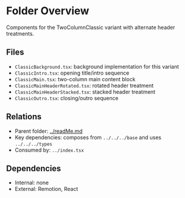 # Folder Overview

Components for the TwoColumnClassic variant with alternate header treatments.

## Files

- `ClassicBackground.tsx`: background implementation for this variant
- `ClassicIntro.tsx`: opening title/intro sequence
- `ClassicMain.tsx`: two-column main content block
- `ClassicMainHeaderRotated.tsx`: rotated header treatment
- `ClassicMainHeaderStacked.tsx`: stacked header treatment
- `ClassicOutro.tsx`: closing/outro sequence

## Relations

- Parent folder: [../readMe.md](../readMe.md)
- Key dependencies: composes from `../../../base` and uses `../../../types`
- Consumed by: `../index.tsx`

## Dependencies

- Internal: none
- External: Remotion, React
